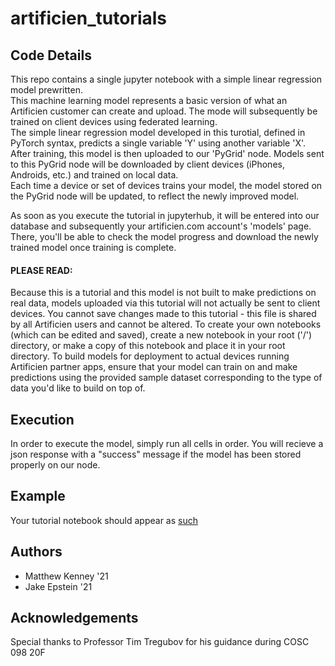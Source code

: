 # artificien_tutorials

## Code Details

This repo contains a single jupyter notebook with a simple linear regression model prewritten.     
This machine learning model represents a basic version of what an Artificien customer can create and upload. The mode will subsequently be trained on client devices using federated learning.    
The simple linear regression model developed in this turotial, defined in PyTorch syntax, predicts a single variable 'Y' using another variable 'X'.     
After training, this model is then uploaded to our 'PyGrid' node. Models sent to this PyGrid node will be downloaded by client devices (iPhones, Androids, etc.) and trained on local data.     
Each time a device or set of devices trains your model, the model stored on the PyGrid node will be updated, to reflect the newly improved model.    

As soon as you execute the tutorial in jupyterhub, it will be entered into our database and subsequently your artificien.com account's 'models' page.   
There, you'll be able to check the model progress and download the newly trained model once training is complete.    

#### PLEASE READ:

Because this is a tutorial and this model is not built to make predictions on real data, models uploaded via this tutorial will not actually be sent to client devices. You cannot save changes made to this tutorial - this file is shared by all Artificien users and cannot be altered. To create your own notebooks (which can be edited and saved), create a new notebook in your root ('/') directory, or make a copy of this notebook and place it in your root directory. To build models for deployment to actual devices running Artificien partner apps, ensure that your model can train on and make predictions using the provided sample dataset corresponding to the type of data you'd like to build on top of.

## Execution

In order to execute the model, simply run all cells in order. You will recieve a json response with a "success" message if the model has been stored properly on our node.    

## Example

Your tutorial notebook should appear as [such](tutorial_sc_example.png)

## Authors

- Matthew Kenney '21
- Jake Epstein '21

## Acknowledgements

Special thanks to Professor Tim Tregubov for his guidance during COSC 098 20F
